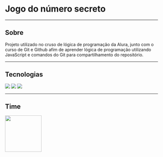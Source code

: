 <h1>Jogo do número secreto</h1>
<hr>
<h2>Sobre</h2>
<p>Projeto utilizado no cruso de lógica de programação da Alura, junto com o curso de Git e Github afim de aprender lógica de programação utilizando JavaScript e comandos do Git para compartilhamento do repositório.</p>
<hr>
<h2>Tecnologias</h2>
<div>
  <img src="https://img.shields.io/badge/HTML">
  <img src="https://img.shields.io/badge/CSS">
  <img src="https://img.shields.io/badge/JavaScript">
</div>
<hr>
<h2>Time</h2>
<img src="https://avatars.githubusercontent.com/u/93215362?v=4" width=120>
